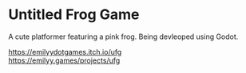 # Untitled Frog Game
A cute platformer featuring a pink frog.
Being devleoped using Godot.

https://emilyydotgames.itch.io/ufg  
https://emilyy.games/projects/ufg

